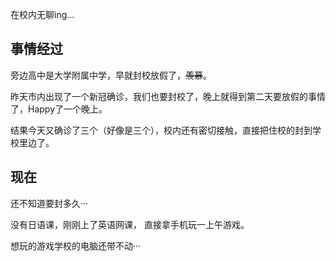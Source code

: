 在校内无聊ing...

## 事情经过
旁边高中是大学附属中学，早就封校放假了，~~羡慕~~。

昨天市内出现了一个新冠确诊，我们也要封校了，晚上就得到第二天要放假的事情了，Happy了一个晚上。

结果今天又确诊了三个（好像是三个），校内还有密切接触，直接把住校的封到学校里边了。

## 现在
还不知道要封多久···

没有日语课，刚刚上了英语网课，
直接拿手机玩一上午游戏。

想玩的游戏学校的电脑还带不动···


